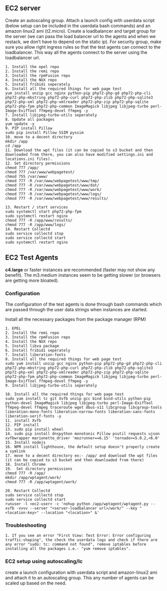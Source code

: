 ## EC2 server

Create an autoscaling group. Attach a launch config with userdata script  (below setup can be included in the userdata bash commands) and an amazon linux2 ami (t2.micro). Create a loadbalancer and target group for the server (we can pass the load balancer url to the agents and when we restack, we don’t have to depend on the static ip). For security group, make sure you allow right ingress rules so that the test agents can connect to the loadbalancer. This way all the agents connect to the server using the loadbalancer url.

	1. Install the epel repo
	2. Install the remi repo
	3. Install the rpmFusion repo
	4. Install the NUX repo
	5. Install fribidi seperately
	6. Install all the required things for web page test
	yum install unzip gcc nginx python-pip php72-php-gd php72-php-cli php72-php-mbstring php72-php-curl php72-php-zlib php72-php-sqlite3 php72-php-xml php72-php-xmlreader php72-php-zip php72-php-sqlite php72-php-fpm php72-php-common ImageMagick libjpeg libjpeg-turbo perl-Image-ExifTool ffmpeg-devel ffmpeg -y
	7. Install libjpeg-turbo-utils seperately
	8. Update all packages
	yum update -y
	9. PIP install Pillow
	sudo pip install Pillow SSIM pyssim
	10. move to a decent directory
	mkdir /app
	cd /app
	11. Download the wpt files (it can be copied to s3 bucket and then downloaded from there, you can also have modified settings.ini and locations.ini files).
	12. Set directory permissions
	chmod 777 /app/
	chmod 777 /var/www/webpagetest/
	chmod 755 /var/www/
	chmod 777 -R /var/www/webpagetest/www/tmp/
	chmod 777 -R /var/www/webpagetest/www/dat/
	chmod 777 -R /var/www/webpagetest/www/work/
	chmod 777 -R /var/www/webpagetest/www/logs/
	chmod 777 -R /var/www/webpagetest/www/results/
	
	13. Restart / start services
	sudo systemctl start php72-php-fpm
	sudo systemctl restart nginx
	chmod 777 -R /app/www/results/
	chmod 777 -R /app/www/logs/
	14. Restart Collectd
	sudo service collectd stop
	sudo service collectd start
	sudo systemctl restart nginx
	
	
## EC2 Test Agents
**c4.large** or faster instances are recommended (faster may not show any benefit).  The m3.medium instances seem to be getting slower (or browsers are getting more bloated).
### Configuration
The configuration of the test agents is done through bash commands which are passed through the user data strings when instances are started.

Install all the necessary packages from the package manager (RPM)

	1. EPEL
	2. Install the remi repo
	3. Install the rpmFusion repo
	4. Install the NUX repo
	5. Install libva package
	6. Install fribidi seperately
	7. Install liberation-fonts
	8. Install all the required things for web page test
	sudo yum install unzip gcc nginx python-pip php72-php-gd php72-php-cli php72-php-mbstring php72-php-curl php72-php-zlib php72-php-sqlite3 php72-php-xml php72-php-xmlreader php72-php-zip php72-php-sqlite php72-php-fpm php72-php-common ImageMagick libjpeg libjpeg-turbo perl-Image-ExifTool ffmpeg-devel ffmpeg -y
	9. Install libjpeg-turbo-utils seperately
	
	10. Install all the required things for web page test
	sudo yum install tc git Xvfb unzip gcc bind bind-utils python-pip python-devel ImageMagick libjpeg libjpeg-turbo perl-Image-ExifTool ffmpeg-devel ffmpeg traceroute wget dbus-x11 libcgroup libcgroup-tools liberation-mono-fonts liberation-narrow-fonts liberation-sans-fonts liberation-serif-fonts -y
	11. install Xvfb
	12. PIP install
	13. sudo pip install wheel
	14. sudo pip install dnspython monotonic Pillow psutil requests ujson xvfbwrapper marionette_driver 'mozrunner==6.15' 'tornado>=5.0.2,<6.0'
	15. Install nodejs
	16. NPM install lighthouse, the default setup doesn't properly create a symlink
	17. move to a decent directory ex:- /app/ and download the wpt files (it can be copied to s3 bucket and then downloaded from there)
	18. Install Chrome
	19.  Set directory permissions
	chmod 777 -R /app/
	mkdir /app/wptagent/work/
	chmod 777 -R /app/wptagent/work/
	
	20. Restart Collectd
	sudo service collectd stop
	sudo service collectd start
	runuser -l <ec2-user> -c 'nohup python /app/wptagent/wptagent.py --xvfb -vvvv --server "<server-loadbalancer url>/work/" --key "<location-key>" --location "<location>" &'
	
### Troubleshooting
	1. If you see an error "First View: Test Error: Error configuring traffic-shaping", the check the userdata logs and check if there are any error "sudo: tc: command not found", remove iptables before installing all the packages i.e.- "yum remove iptables".
	
###  EC2 setup using autoscaling/lc
   create a launch configuration with userdata script and amazon-linux2        ami and attach it to an autoscaling group. This any number of agents can be scaled up based on the need.

